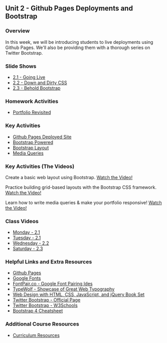 ## Unit 2 - Github Pages Deployments and Bootstrap

### Overview

In this week, we will be introducing students to live deployments using Github Pages. We'll also be providing them with a thorough series on Twitter Bootstrap.

### Slide Shows

* [2.1 - Going Live](1-Class-Content/2.1/Slide-Shows)
* [2.2 - Down and Dirty CSS](1-Class-Content/2.2/Slide-Shows)
* [2.3 - Behold Bootstrap](1-Class-Content/2.3/Slide-Shows)

### Homework Activities

* [Portfolio Revisited](2-Homework/Instructions/homework-instructions.md)

### Key Activities

* [Github Pages Deployed Site](1-Class-Content/2.1/Activities/06-GithubPagesProject)
* [Bootstrap Powered](1-Class-Content/2.2/Activities/10-WheresCSS)
* [Bootstrap Layout](1-Class-Content/2.3/Activities/16-PanelLayout)
* [Media Queries](1-Class-Content/2.3/Activities/18-StudentMedia)

### Key Activities (The Videos)

Create a basic web layout using Bootstrap.
[Watch the Video!](https://www.youtube.com/watch?v=Y9rMbKHoTBI)

Practice building grid-based layouts with the Bootstrap CSS framework.
[Watch the Video!](https://www.youtube.com/watch?v=wQovwgW020g)

Learn how to write media queries & make your portfolio responsive!
[Watch the Video!](https://www.youtube.com/watch?v=x_wlcp-W27c)

### Class Videos

* [Monday - 2.1](https://codingbootcamp.hosted.panopto.com/Panopto/Pages/Viewer.aspx?id=794c0af2-b230-445a-aedf-a8770184fbd3)
* [Tuesday - 2.1](https://codingbootcamp.hosted.panopto.com/Panopto/Pages/Viewer.aspx?id=6ca92e80-b96b-4170-971f-a87801833ed8)
* [Wednesday - 2.2](https://codingbootcamp.hosted.panopto.com/Panopto/Pages/Viewer.aspx?id=d1bcf573-3622-49b8-a982-a87901825f6e)
* [Saturday - 2.3](https://codingbootcamp.hosted.panopto.com/Panopto/Pages/Viewer.aspx?id=6292c167-f1fd-4577-9b55-a87c00f4fe69)

### Helpful Links and Extra Resources

* [Github Pages](https://pages.github.com/)
* [Google Fonts](https://www.google.com/fonts)
* [FontPair.co - Google Font Pairing Ides](https://fontpair.co)
* [TypeWolf - Showcase of Great Web Typography](https://typewolf.com)
* [Web Design with HTML, CSS, JavaScript, and jQuery Book Set](http://www.amazon.com/Web-Design-HTML-JavaScript-jQuery/dp/1118907442)
* [Twitter Bootstrap - Official Page](http://getbootstrap.com/)
* [Twitter Bootstrap - W3Schools](http://www.w3schools.com/bootstrap/bootstrap_get_started.asp)
* [Bootstrap 4 Cheatsheet](https://hackerthemes.com/bootstrap-cheatsheet/)

### Additional Course Resources

* [Curriculum Resources](https://github.com/coding-boot-camp/curriculum-resources)
